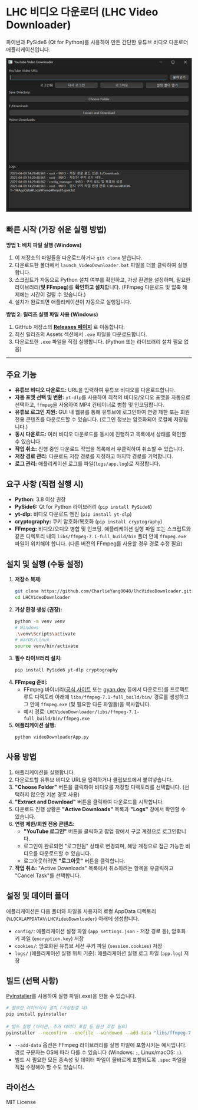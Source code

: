 # LHC 비디오 다운로더 (LHC Video Downloader)

파이썬과 PySide6 (Qt for Python)를 사용하여 만든 간단한 유튜브 비디오 다운로더 애플리케이션입니다.

![이미지 설명](resources/screenshot.png)


## 빠른 시작 (가장 쉬운 실행 방법)

**방법 1: 배치 파일 실행 (Windows)**

1.  이 저장소의 파일들을 다운로드하거나 `git clone` 받습니다.
2.  다운로드한 폴더에서 `launch_VideoDownloader.bat` 파일을 더블 클릭하여 실행합니다.
3.  스크립트가 자동으로 Python 설치 여부를 확인하고, 가상 환경을 설정하며, 필요한 라이브러리(**및 FFmpeg**)를 **확인하고 설치**합니다. (FFmpeg 다운로드 및 압축 해제에는 시간이 걸릴 수 있습니다.)
4.  설치가 완료되면 애플리케이션이 자동으로 실행됩니다.

**방법 2: 릴리즈 실행 파일 사용 (Windows)**

1.  GitHub 저장소의 **[Releases 페이지](<https://github.com/CharlieYang0040/lhcVideoDownloader/releases/download/v1.0.1/videoDownloaderApp.exe>)** 로 이동합니다.
2.  최신 릴리즈의 Assets 섹션에서 `.exe` 파일을 다운로드합니다.
3.  다운로드한 `.exe` 파일을 직접 실행합니다. (Python 또는 라이브러리 설치 필요 없음)

---

## 주요 기능

*   **유튜브 비디오 다운로드:** URL을 입력하여 유튜브 비디오를 다운로드합니다.
*   **자동 포맷 선택 및 변환:** `yt-dlp`를 사용하여 최적의 비디오/오디오 포맷을 자동으로 선택하고, `ffmpeg`을 사용하여 MP4 컨테이너로 병합 및 인코딩합니다.
*   **유튜브 로그인 지원:** GUI 내 웹뷰를 통해 유튜브에 로그인하여 연령 제한 또는 회원 전용 콘텐츠를 다운로드할 수 있습니다. (로그인 정보는 암호화되어 로컬에 저장됩니다.)
*   **동시 다운로드:** 여러 비디오 다운로드를 동시에 진행하고 목록에서 상태를 확인할 수 있습니다.
*   **작업 취소:** 진행 중인 다운로드 작업을 목록에서 우클릭하여 취소할 수 있습니다.
*   **저장 경로 관리:** 다운로드 저장 경로를 지정하고 마지막 경로를 기억합니다.
*   **로그 관리:** 애플리케이션 로그를 파일(`logs/app.log`)로 저장합니다.

## 요구 사항 (직접 실행 시)

*   **Python:** 3.8 이상 권장
*   **PySide6:** Qt for Python 라이브러리 (`pip install PySide6`)
*   **yt-dlp:** 비디오 다운로드 엔진 (`pip install yt-dlp`)
*   **cryptography:** 쿠키 암호화/복호화 (`pip install cryptography`)
*   **FFmpeg:** 비디오/오디오 병합 및 인코딩. 애플리케이션 실행 파일 또는 스크립트와 같은 디렉토리 내의 `libs/ffmpeg-7.1-full_build/bin` 폴더 안에 `ffmpeg.exe` 파일이 위치해야 합니다. (다른 버전의 FFmpeg를 사용할 경우 경로 수정 필요)

## 설치 및 실행 (수동 설정)

1.  **저장소 복제:**
    ```bash
    git clone https://github.com/CharlieYang0040/lhcVideoDownloader.git
    cd LHCVideoDownloader
    ```
2.  **가상 환경 생성 (권장):**
    ```bash
    python -m venv venv
    # Windows
    .\venv\Scripts\activate
    # macOS/Linux
    source venv/bin/activate
    ```
3.  **필수 라이브러리 설치:**
    ```bash
    pip install PySide6 yt-dlp cryptography
    ```
4.  **FFmpeg 준비:**
    *   FFmpeg 바이너리([공식 사이트](https://ffmpeg.org/download.html) 또는 [gyan.dev](https://www.gyan.dev/ffmpeg/builds/) 등에서 다운로드)를 프로젝트 루트 디렉토리 아래에 `libs/ffmpeg-7.1-full_build/bin/` 경로를 생성하고 그 안에 `ffmpeg.exe` (및 필요한 다른 파일들)을 복사합니다.
    *   예시 경로: `LHCVideoDownloader/libs/ffmpeg-7.1-full_build/bin/ffmpeg.exe`
5.  **애플리케이션 실행:**
    ```bash
    python videoDownloaderApp.py
    ```

## 사용 방법

1.  애플리케이션을 실행합니다.
2.  다운로드할 유튜브 비디오 URL을 입력하거나 클립보드에서 붙여넣습니다.
3.  **"Choose Folder"** 버튼을 클릭하여 비디오를 저장할 디렉토리를 선택합니다. (선택하지 않으면 기본 경로 사용)
4.  **"Extract and Download"** 버튼을 클릭하여 다운로드를 시작합니다.
5.  다운로드 진행 상황은 **"Active Downloads"** 목록과 **"Logs"** 창에서 확인할 수 있습니다.
6.  **연령 제한/회원 전용 콘텐츠:**
    *   **"YouTube 로그인"** 버튼을 클릭하고 팝업 창에서 구글 계정으로 로그인합니다.
    *   로그인이 완료되면 "로그인됨" 상태로 변경되며, 해당 계정으로 접근 가능한 비디오를 다운로드할 수 있습니다.
    *   로그아웃하려면 **"로그아웃"** 버튼을 클릭합니다.
7.  **작업 취소:** "Active Downloads" 목록에서 취소하려는 항목을 우클릭하고 "Cancel Task"를 선택합니다.

## 설정 및 데이터 폴더

애플리케이션은 다음 폴더와 파일을 사용자의 로컬 AppData 디렉토리(`%LOCALAPPDATA%\LHCVideoDownloader`) 아래에 생성합니다.

*   `config/`: 애플리케이션 설정 파일 (`app_settings.json` - 저장 경로 등), 암호화 키 파일 (`encryption.key`) 저장
*   `cookies/`: 암호화된 유튜브 세션 쿠키 파일 (`session.cookies`) 저장
*   `logs/` (애플리케이션 실행 위치 기준): 애플리케이션 실행 로그 파일 (`app.log`) 저장

## 빌드 (선택 사항)

[PyInstaller](https://pyinstaller.readthedocs.io/en/stable/)를 사용하여 실행 파일(.exe)을 만들 수 있습니다.

```bash
# 필요한 라이브러리 설치 (가상환경 내)
pip install pyinstaller

# 빌드 실행 (아이콘, 추가 데이터 포함 등 옵션 조정 필요)
pyinstaller --noconfirm --onefile --windowed --add-data "libs/ffmpeg-7.1-full_build;libs/ffmpeg-7.1-full_build" --icon="your_icon.ico" videoDownloaderApp.py
```

*   `--add-data` 옵션은 FFmpeg 라이브러리를 실행 파일에 포함시키는 예시입니다. 경로 구분자는 OS에 따라 다를 수 있습니다 (Windows: `;`, Linux/macOS: `:`).
*   빌드 시 필요한 모든 종속성 및 데이터 파일이 올바르게 포함되도록 `.spec` 파일을 직접 수정해야 할 수도 있습니다.

## 라이선스

MIT License
